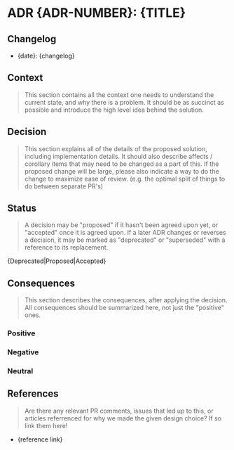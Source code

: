 # ADR {ADR-NUMBER}: {TITLE}

## Changelog
* {date}: {changelog}

## Context
> This section contains all the context one needs to understand the current state, and why there is a problem. It should be as succinct as possible and introduce the high level idea behind the solution. 

## Decision
> This section explains all of the details of the proposed solution, including implementation details.
It should also describe affects / corollary items that may need to be changed as a part of this.
If the proposed change will be large, please also indicate a way to do the change to maximize ease of review.
(e.g. the optimal split of things to do between separate PR's)

## Status
> A decision may be "proposed" if it hasn't been agreed upon yet, or "accepted" once it is agreed upon. If a later ADR changes or reverses a decision, it may be marked as "deprecated" or "superseded" with a reference to its replacement.

{Deprecated|Proposed|Accepted}

## Consequences
> This section describes the consequences, after applying the decision. All consequences should be summarized here, not just the "positive" ones.

### Positive

### Negative

### Neutral

## References
> Are there any relevant PR comments, issues that led up to this, or articles referrenced for why we made the given design choice? If so link them here!

* {reference link}